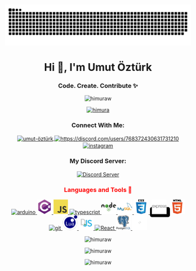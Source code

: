 <img alt="github-snake" src="https://raw.githubusercontent.com/platane/snk/output/github-contribution-grid-snake.svg" />
<h1 align="center">Hi 👋, I'm Umut Öztürk</h1>
<h3 align="center">Code. Create. Contribute ✨</h3>


<p align="center"> 
  <img src="https://komarev.com/ghpvc/?username=himuraw&label=Profile%20views&color=0e75b6&style=flat" alt="himuraw" />
</p>

<p align="center"> 
  <a href="https://github.com/ryo-ma/github-profile-trophy">
    <img src="https://github-profile-trophy.vercel.app/?username=himuraw&theme=gruvbox" alt="himura" />
  </a> 
</p>


<h3 align="center">Connect With Me:</h3>
<p align="center">
  <a href="https://linkedin.com/in/umut-öztürk-224501344" target="blank">
    <img align="center" src="https://raw.githubusercontent.com/rahuldkjain/github-profile-readme-generator/master/src/images/icons/Social/linked-in-alt.svg" alt="umut-öztürk" height="30" width="40" />
  </a>
  <a href="https://discord.com/users/768372430631731210" target="blank">
    <img align="center" src="https://raw.githubusercontent.com/rahuldkjain/github-profile-readme-generator/master/src/images/icons/Social/discord.svg" alt="https://discord.com/users/768372430631731210" height="30" width="40" />
  </a>
  <a href="https://www.instagram.com/umut_ozturk006" target="_blank">
    <img align="center" src="https://raw.githubusercontent.com/rahuldkjain/github-profile-readme-generator/master/src/images/icons/Social/instagram.svg" alt="instagram" height="30" width="40" />
  </a>
</p>

<h3 align="center">My Discord Server:</h3>
<p align="center">
  <a href="https://discord.gg/pxdev" target="blank">
    <img align="center" src="https://raw.githubusercontent.com/rahuldkjain/github-profile-readme-generator/master/src/images/icons/Social/discord.svg" alt="Discord Server" height="30" width="40" />
  </a>
</p>

<h3 align="center" style="color: red;">Languages and Tools 🔧</h3>
<p align="center">
  <a href="https://www.arduino.cc/" target="_blank">
    <img src="https://cdn.worldvectorlogo.com/logos/arduino-1.svg" alt="arduino" width="40" height="40" />
  </a>
  <a href="https://www.w3schools.com/cs/" target="_blank">
    <img src="https://raw.githubusercontent.com/devicons/devicon/master/icons/csharp/csharp-original.svg" alt="csharp" width="40" height="40" />
  </a>
  <a href="https://developer.mozilla.org/en-US/docs/Web/JavaScript" target="_blank">
    <img src="https://raw.githubusercontent.com/devicons/devicon/master/icons/javascript/javascript-original.svg" alt="javascript" width="40" height="40" />
  </a>
  <a href="https://en.wikipedia.org/wiki/TypeScript" target="_blank">
    <img src="https://cdn.jsdelivr.net/gh/devicons/devicon/icons/typescript/typescript-original.svg" alt="typescript" width="40" height="40" />
  </a>
  <a href="https://nodejs.org" target="_blank">
    <img src="https://raw.githubusercontent.com/devicons/devicon/master/icons/nodejs/nodejs-original-wordmark.svg" alt="nodejs" width="40" height="40" />
  </a>
  <a href="https://www.mysql.com/" target="_blank">
    <img src="https://raw.githubusercontent.com/devicons/devicon/master/icons/mysql/mysql-original-wordmark.svg" alt="mysql" width="40" height="40" />
  </a>
  <a href="https://www.w3schools.com/css/" target="_blank">
    <img src="https://raw.githubusercontent.com/devicons/devicon/master/icons/css3/css3-original-wordmark.svg" alt="css3" width="40" height="40" />
  </a>
<a href="https://expressjs.com" target="_blank" style="background-color: #000000; border-radius: 5px; padding: 5px;">
  <img src="https://raw.githubusercontent.com/devicons/devicon/master/icons/express/express-original-wordmark.svg" alt="express" width="40" height="40" />
</a>

  <a href="https://www.w3.org/html/" target="_blank">
    <img src="https://raw.githubusercontent.com/devicons/devicon/master/icons/html5/html5-original-wordmark.svg" alt="html5" width="40" height="40" />
  </a>
  <a href="https://git-scm.com/" target="_blank">
    <img src="https://www.vectorlogo.zone/logos/git-scm/git-scm-icon.svg" alt="git" width="40" height="40" />
  </a>
  <a href="https://www.lua.org/" target="_blank">
    <img src="https://raw.githubusercontent.com/devicons/devicon/master/icons/lua/lua-original.svg" alt="lua" width="40" height="40" />
  </a>
  <a href="https://discord.js.org/" target="_blank">
    <img src="https://raw.githubusercontent.com/HIMURAw/HIMURA-IMAGE/main/discord.js.webp" alt="discord.js" width="40" height="40" />
  </a>
  <!-- React -->
  <a href="https://reactjs.org" target="_blank">
    <img src="https://upload.wikimedia.org/wikipedia/commons/a/a7/React-icon.svg" alt="React" width="40" height="40" />
  </a>
  <a href="https://www.postgresql.org" target="_blank">
    <img src="https://raw.githubusercontent.com/devicons/devicon/master/icons/postgresql/postgresql-original-wordmark.svg" alt="postgresql" width="40" height="40" />
  </a>
  <a href="https://github.com/qbcore-framework/qb-core" target="_blank">
    <img src="https://raw.githubusercontent.com/HIMURAw/HIMURA-IMAGE/main/qbcore.png" alt="qb-core" width="40" height="40" />
  </a>
</p>


<p align="center">
  <img src="https://github-readme-stats.vercel.app/api/top-langs?username=himuraw&show_icons=true&locale=en&layout=compact&theme=dark" alt="himuraw" />
</p>

<p align="center">
  <img src="https://github-contribution-stats.vercel.app/api/?username=HIMURAw&theme=dark" alt="himuraw" />
</p>

<p align="center">
  <img src="https://github-readme-streak-stats.herokuapp.com/?user=himuraw&theme=dark" alt="himuraw" />
</p>
